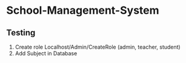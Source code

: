 # School-Management-System
## Testing 
1. Create role Localhost/Admin/CreateRole (admin, teacher, student)
2. Add Subject in Database
